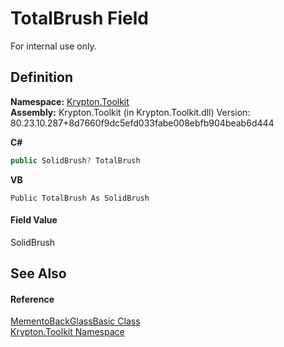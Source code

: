 # TotalBrush Field


For internal use only.



## Definition
**Namespace:** <a href="79d2eac2-21f4-54ff-7552-b20c33c30600.md">Krypton.Toolkit</a>  
**Assembly:** Krypton.Toolkit (in Krypton.Toolkit.dll) Version: 80.23.10.287+8d7660f9dc5efd033fabe008ebfb904beab6d444

**C#**
``` C#
public SolidBrush? TotalBrush
```
**VB**
``` VB
Public TotalBrush As SolidBrush
```



#### Field Value
SolidBrush

## See Also


#### Reference
<a href="ee36cfd3-6019-71e7-960e-a2ab499c9238.md">MementoBackGlassBasic Class</a>  
<a href="79d2eac2-21f4-54ff-7552-b20c33c30600.md">Krypton.Toolkit Namespace</a>  
